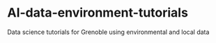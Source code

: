 # AI-data-environment-tutorials
Data science tutorials for Grenoble using environmental and local data
